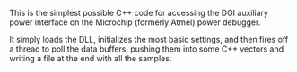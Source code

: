 This is the simplest possible C++ code for accessing the DGI auxiliary power
interface on the Microchip (formerly Atmel) power debugger.

It simply loads the DLL, initializes the most basic settings, and then fires
off a thread to poll the data buffers, pushing them into some C++ vectors
and writing a file at the end with all the samples.
